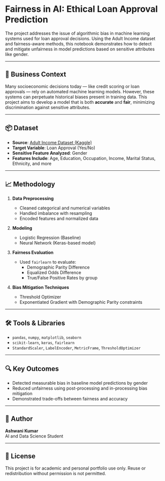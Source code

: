 # Fairness in AI: Ethical Loan Approval Prediction 

The project addresses the issue of algorithmic bias in machine learning systems used for loan approval decisions. Using the Adult Income dataset and fairness-aware methods, this notebook demonstrates how to detect and mitigate unfairness in model predictions based on sensitive attributes like gender.

---

## 🎯 Business Context

Many socioeconomic decisions today — like credit scoring or loan approvals — rely on automated machine learning models. However, these systems can perpetuate historical biases present in training data. This project aims to develop a model that is both **accurate** and **fair**, minimizing discrimination against sensitive attributes.

---

## 📦 Dataset

- **Source**: [Adult Income Dataset (Kaggle)](https://www.kaggle.com/datasets/kritidoneria/adultdatasetxai)
- **Target Variable**: Loan Approval (Yes/No)
- **Sensitive Feature Analyzed**: Gender
- **Features Include**: Age, Education, Occupation, Income, Marital Status, Ethnicity, and more

---

## 📈 Methodology

1. **Data Preprocessing**
   - Cleaned categorical and numerical variables
   - Handled imbalance with resampling
   - Encoded features and normalized data

2. **Modeling**
   - Logistic Regression (Baseline)
   - Neural Network (Keras-based model)

3. **Fairness Evaluation**
   - Used `fairlearn` to evaluate:
     - Demographic Parity Difference
     - Equalized Odds Difference
     - True/False Positive Rates by group

4. **Bias Mitigation Techniques**
   - Threshold Optimizer
   - Exponentiated Gradient with Demographic Parity constraints

---

## 🛠 Tools & Libraries

- `pandas`, `numpy`, `matplotlib`, `seaborn`
- `scikit-learn`, `keras`, `fairlearn`
- `StandardScaler`, `LabelEncoder`, `MetricFrame`, `ThresholdOptimizer`

---

## 🔍 Key Outcomes

- Detected measurable bias in baseline model predictions by gender
- Reduced unfairness using post-processing and in-processing bias mitigation
- Demonstrated trade-offs between fairness and accuracy

---

## 👤 Author

**Ashwani Kumar**  
AI and Data Science Student

---

## 📜 License

This project is for academic and personal portfolio use only. Reuse or redistribution without permission is not permitted.
